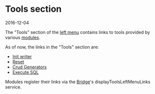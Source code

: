 Tools section
===================
2016-12-04



The "Tools" section of the [left menu](https://github.com/lingtalfi/nullos-admin/tree/master/doc/official/core-concepts/layout/left-menu.md)
contains links to tools provided by various [modules](https://github.com/lingtalfi/nullos-admin/tree/master/doc/official/modules.md).


As of now, the links in the "Tools" section are:

- [Init writer](https://github.com/lingtalfi/nullos-admin/tree/master/doc/official/modules/boot-module/init-writer-page.md)
- [Reset](https://github.com/lingtalfi/nullos-admin/tree/master/doc/official/modules/boot-module/reset-page.md)
- [Crud Generators](https://github.com/lingtalfi/nullos-admin/tree/master/doc/official/modules/crud-module/crud-generators-page.md)
- [Execute SQL](https://github.com/lingtalfi/nullos-admin/tree/master/doc/official/modules/sqltools-module/execute-sql-page.md)



Modules register their links via the [Bridge](https://github.com/lingtalfi/nullos-admin/tree/master/doc/official/core-concepts/bridge.md)'s displayToolsLeftMenuLinks service.